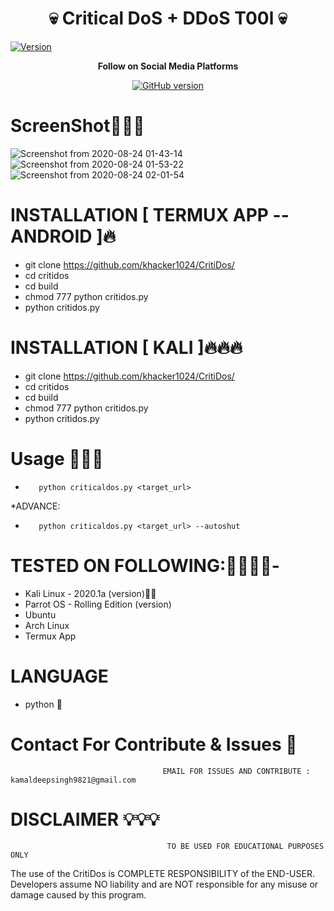 <h1 align="center">💀 Critical DoS + DDoS T00l 💀</h1>
<a href="https://github.com/khacker1024/CritiDos"><img src="https://img.shields.io/badge/Th3inspector-1.9-brightgreen.svg" alt="Version" data-canonical-src="https://img.shields.io/badge/Th3inspector-1.9-brightgreen.svg?maxAge=259200" style="max-width:100%;"></a>
<p align="center">
  <b> Follow on Social Media Platforms </b>
</p>
<p align="center">
<a href="https://www.facebook.com/profile.php?id=100039477441223"><img title="GitHub version" src="https://img.shields.io/badge/-Facebook-blue" ></a> 
</p>

# ScreenShot👨🏼‍💻
![Screenshot from 2020-08-24 01-43-14](https://user-images.githubusercontent.com/57313495/91020128-b263bc00-e60f-11ea-95ad-ca5beb448e32.png)
![Screenshot from 2020-08-24 01-53-22](https://user-images.githubusercontent.com/57313495/91021022-d4117300-e610-11ea-8837-ca1f12e9c131.png)
![Screenshot from 2020-08-24 02-01-54](https://user-images.githubusercontent.com/57313495/91021871-ffe12880-e611-11ea-8814-0c900a716f59.png)


# INSTALLATION [ TERMUX APP --ANDROID ]🔥
* git clone https://github.com/khacker1024/CritiDos/
* cd critidos
* cd build
* chmod 777 python critidos.py
* python critidos.py

# INSTALLATION [ KALI ]🔥🔥🔥
* git clone https://github.com/khacker1024/CritiDos/
* cd critidos
* cd build
* chmod 777 python critidos.py
* python critidos.py

# Usage 🙋🏻‍♀️
*        python criticaldos.py <target_url>
*ADVANCE:
*        python criticaldos.py <target_url> --autoshut

# TESTED ON FOLLOWING:👌🏻👌🏻-
* Kali Linux - 2020.1a (version)👍🏻
* Parrot OS - Rolling Edition (version)
* Ubuntu 
* Arch Linux
* Termux App
# LANGUAGE 
* python 🐍


# Contact For Contribute & Issues 📲

                                      EMAIL FOR ISSUES AND CONTRIBUTE : kamaldeepsingh9821@gmail.com

# DISCLAIMER 💡💡💡
                                       TO BE USED FOR EDUCATIONAL PURPOSES ONLY

The use of the CritiDos is COMPLETE RESPONSIBILITY of the END-USER. Developers assume NO liability and are NOT responsible for any misuse or damage caused by this program. 


